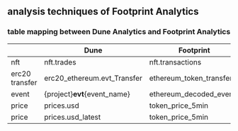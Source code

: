 ## analysis techniques of Footprint Analytics


### table mapping between Dune Analytics and Footprint Analytics



|                |Dune                          |Footprint                         |
|----------------|-------------------------------|-----------------------------|
|nft | nft.trades         | nft.transactions          |
|erc20 transfer | erc20_ethereum.evt_Transfer        | ethereum_token_transfers        |
| event | {project}__evt__{event_name}     | ethereum_decoded_events        |
|price          |prices.usd       | token_price_5min    |
|price          |prices.usd_latest| token_price_5min|

